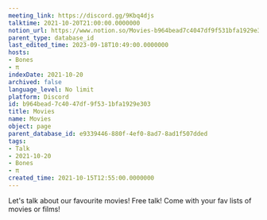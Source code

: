 ```yaml
---
meeting_link: https://discord.gg/9Kbq4djs
talktime: 2021-10-20T21:00:00.0000000
notion_url: https://www.notion.so/Movies-b964bead7c4047df9f531bfa1929e303
parent_type: database_id
last_edited_time: 2023-09-18T10:49:00.0000000
hosts:
- Bones
- π
indexDate: 2021-10-20
archived: false
language_level: No limit
platform: Discord
id: b964bead-7c40-47df-9f53-1bfa1929e303
title: Movies
name: Movies
object: page
parent_database_id: e9339446-880f-4ef0-8ad7-8ad1f507dded
tags:
- Talk
- 2021-10-20
- Bones
- π
created_time: 2021-10-15T12:55:00.0000000
---
```


Let's talk about our favourite movies!
Free talk! Come with your fav lists of movies or films!


